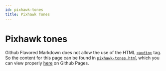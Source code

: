```yaml
---
id: pixhawk-tones
title: Pixhawk Tones
---
```


Pixhawk tones
=============

Github Flavored Markdown does not allow the use of the HTML [`<audio>`](https://developer.mozilla.org/en-US/docs/Web/HTML/Element/audio) tag. So the content for this page can be found in [`pixhawk-tones.html`](assets/pixhawk-tones.html) which you can view properly [here](assets/pixhawk-tones.html) on Github Pages.
